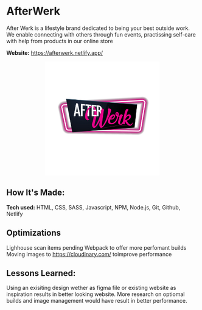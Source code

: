 
# AfterWerk
After Werk is a lifestyle brand dedicated to being your best outside work. We enable connecting with others through fun events, practissing self-care with help from products in our online store

**Website:** https://afterwerk.netlify.app/

<a target="_blank" href="https://afterwerk.netlify.app/">
    <p align="center">
    <img height="300px" src="img/After_werk_logo.jpg"/>
    </p>
</a>

## How It's Made:

**Tech used:** HTML, CSS, SASS, Javascript, NPM, Node.js, Git, Github, Netlify
 
## Optimizations

Lighhouse scan items pending
Webpack to offer more perfomant builds
Moving images to https://cloudinary.com/ toimprove performance

## Lessons Learned:

Using an exisiting design wether as figma file or existing website as inspiration results in better looking website.
More research on optiomal builds and image management would have result in better performance. 

